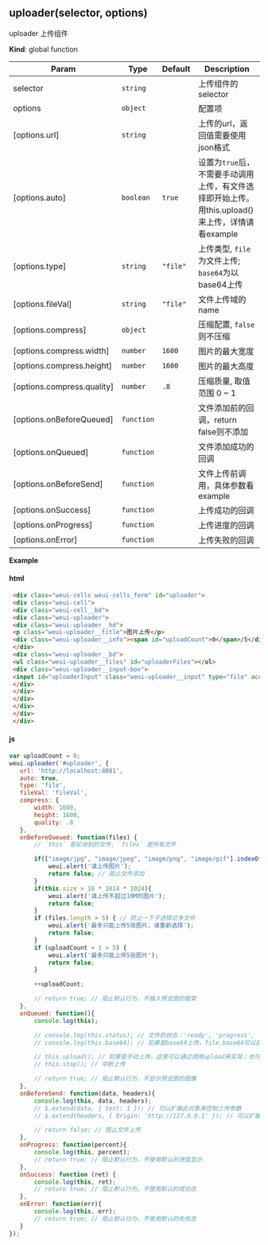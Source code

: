 <a name="uploader"></a>

## uploader(selector, options)
uploader 上传组件

**Kind**: global function  

| Param | Type | Default | Description |
| --- | --- | --- | --- |
| selector | <code>string</code> |  | 上传组件的selector |
| options | <code>object</code> |  | 配置项 |
| [options.url] | <code>string</code> |  | 上传的url，返回值需要使用json格式 |
| [options.auto] | <code>boolean</code> | <code>true</code> | 设置为`true`后，不需要手动调用上传，有文件选择即开始上传。用this.upload()来上传，详情请看example |
| [options.type] | <code>string</code> | <code>&quot;file&quot;</code> | 上传类型, `file`为文件上传; `base64`为以base64上传 |
| [options.fileVal] | <code>string</code> | <code>&quot;file&quot;</code> | 文件上传域的name |
| [options.compress] | <code>object</code> |  | 压缩配置, `false`则不压缩 |
| [options.compress.width] | <code>number</code> | <code>1600</code> | 图片的最大宽度 |
| [options.compress.height] | <code>number</code> | <code>1600</code> | 图片的最大高度 |
| [options.compress.quality] | <code>number</code> | <code>.8</code> | 压缩质量, 取值范围 0 ~ 1 |
| [options.onBeforeQueued] | <code>function</code> |  | 文件添加前的回调，return false则不添加 |
| [options.onQueued] | <code>function</code> |  | 文件添加成功的回调 |
| [options.onBeforeSend] | <code>function</code> |  | 文件上传前调用，具体参数看example |
| [options.onSuccess] | <code>function</code> |  | 上传成功的回调 |
| [options.onProgress] | <code>function</code> |  | 上传进度的回调 |
| [options.onError] | <code>function</code> |  | 上传失败的回调 |

**Example**  
#### html```html
 <div class="weui-cells weui-cells_form" id="uploader">
 <div class="weui-cell">
 <div class="weui-cell__bd">
 <div class="weui-uploader">
 <div class="weui-uploader__hd">
 <p class="weui-uploader__title">图片上传</p>
 <div class="weui-uploader__info"><span id="uploadCount">0</span>/5</div>
 </div>
 <div class="weui-uploader__bd">
 <ul class="weui-uploader__files" id="uploaderFiles"></ul>
 <div class="weui-uploader__input-box">
 <input id="uploaderInput" class="weui-uploader__input" type="file" accept="image/*" capture="camera" multiple="" />
 </div>
 </div>
 </div>
 </div>
 </div>
 </div>```#### js```javascriptvar uploadCount = 0;weui.uploader('#uploader', {   url: 'http://localhost:8081',   auto: true,   type: 'file',   fileVal: 'fileVal',   compress: {       width: 1600,       height: 1600,       quality: .8   },   onBeforeQueued: function(files) {       // `this` 是轮询到的文件, `files` 是所有文件       if(["image/jpg", "image/jpeg", "image/png", "image/gif"].indexOf(this.type) < 0){           weui.alert('请上传图片');           return false; // 阻止文件添加       }       if(this.size > 10 * 1024 * 1024){           weui.alert('请上传不超过10M的图片');           return false;       }       if (files.length > 5) { // 防止一下子选择过多文件           weui.alert('最多只能上传5张图片，请重新选择');           return false;       }       if (uploadCount + 1 > 5) {           weui.alert('最多只能上传5张图片');           return false;       }       ++uploadCount;       // return true; // 阻止默认行为，不插入预览图的框架   },   onQueued: function(){       console.log(this);       // console.log(this.status); // 文件的状态：'ready', 'progress', 'success', 'fail'       // console.log(this.base64); // 如果是base64上传，file.base64可以获得文件的base64       // this.upload(); // 如果是手动上传，这里可以通过调用upload来实现；也可以用它来实现重传。       // this.stop(); // 中断上传       // return true; // 阻止默认行为，不显示预览图的图像   },   onBeforeSend: function(data, headers){       console.log(this, data, headers);       // $.extend(data, { test: 1 }); // 可以扩展此对象来控制上传参数       // $.extend(headers, { Origin: 'http://127.0.0.1' }); // 可以扩展此对象来控制上传头部       // return false; // 阻止文件上传   },   onProgress: function(percent){       console.log(this, percent);       // return true; // 阻止默认行为，不使用默认的进度显示   },   onSuccess: function (ret) {       console.log(this, ret);       // return true; // 阻止默认行为，不使用默认的成功态   },   onError: function(err){       console.log(this, err);       // return true; // 阻止默认行为，不使用默认的失败态   }});```

